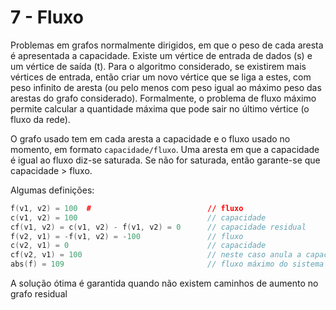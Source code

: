 # 7 - Fluxo

Problemas em grafos normalmente dirigidos, em que o peso de cada aresta é apresentada a capacidade. Existe um vértice de entrada de dados (s) e um vértice de saída (t). Para o algoritmo considerado, se existirem mais vértices de entrada, então criar um novo vértice que se liga a estes, com peso infinito de aresta (ou pelo menos com peso igual ao máximo peso das arestas do grafo considerado). Formalmente, o problema de fluxo máximo permite calcular a quantidade máxima que pode sair no último vértice (o fluxo da rede).

O grafo usado tem em cada aresta a capacidade e o fluxo usado no momento, em formato `capacidade/fluxo`. Uma aresta em que a capacidade é igual ao fluxo diz-se saturada. Se não for saturada, então garante-se que capacidade > fluxo.

Algumas definições:

```c++
f(v1, v2) = 100  #                          // fluxo
c(v1, v2) = 100                             // capacidade
cf(v1, v2) = c(v1, v2) - f(v1, v2) = 0      // capacidade residual
f(v2, v1) = -f(v1, v2) = -100               // fluxo
c(v2, v1) = 0                               // capacidade
cf(v2, v1) = 100                            // neste caso anula a capacidade da aresta
abs(f) = 109                                // fluxo máximo do sistema
```

A solução ótima é garantida quando não existem caminhos de aumento no grafo residual
